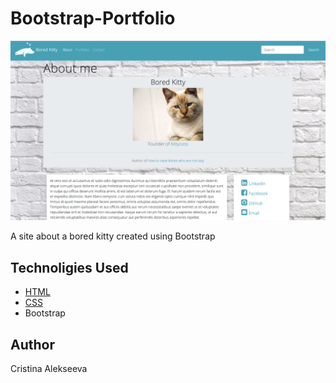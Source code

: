 # Bootstrap-Portfolio

![Site screenshort](https://github.com/javascriptkitty/Bootstrap-Portfolio/blob/master/images/ScreenShot.png)

A site about a bored kitty created using Bootstrap

## Technoligies Used

- [HTML](https://developer.mozilla.org/en-US/docs/Web/HTML)
- [CSS](https://developer.mozilla.org/ru/docs/Web/CSS)
- Bootstrap

## Author

Cristina Alekseeva
